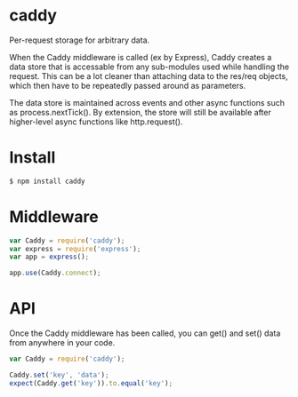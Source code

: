 caddy
=====

Per-request storage for arbitrary data.

When the Caddy middleware is called (ex by Express), Caddy creates a data store that is accessable from any sub-modules used while handling the request. This can be a lot cleaner than attaching data to the res/req objects, which then have to be repeatedly passed around as parameters.

The data store is maintained across events and other async functions such as process.nextTick(). By extension, the store will still be available after higher-level async functions like http.request().

Install
===

```sh
$ npm install caddy
```

Middleware
===

```js
var Caddy = require('caddy');
var express = require('express');
var app = express();

app.use(Caddy.connect);
```

API
===

Once the Caddy middleware has been called, you can get() and set() data from anywhere in your code.

```js
var Caddy = require('caddy');

Caddy.set('key', 'data');
expect(Caddy.get('key')).to.equal('key');
```
